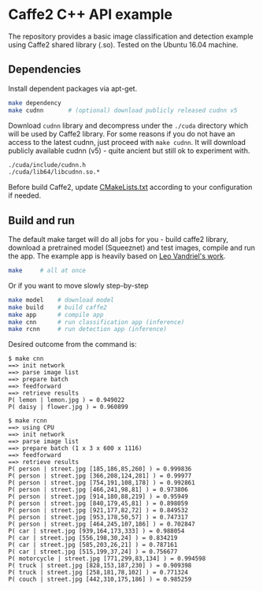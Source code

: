 # Caffe2 C++ API example

The repository provides a basic image classification and detection example using Caffe2 shared library (.so).
Tested on the Ubuntu 16.04 machine.


## Dependencies

Install dependent packages via apt-get.

```bash
make dependency
make cudnn       # (optional) download publicly released cudnn v5
```

Download `cudnn` library and decompress under the `./cuda` directory which will be used by Caffe2 library.
For some reasons if you do not have an access to the latest cudnn, just proceed with `make cudnn`.
It will download publicly available cudnn (v5) - quite ancient but still ok to experiment with.

```bash
./cuda/include/cudnn.h
./cuda/lib64/libcudnn.so.*
```

Before build Caffe2, update [CMakeLists.txt](CMakeLists.txt) according to your configuration if needed.


## Build and run

The default make target will do all jobs for you - build caffe2 library, download a pretrained model (Squeeznet) and test images, compile and run the app.
The example app is heavily based on [Leo Vandriel's work](https://github.com/leonardvandriel/caffe2_cpp_tutorial/blob/master/src/caffe2/binaries/pretrained.cc).

```bash
make     # all at once
```

Or if you want to move slowly step-by-step

```bash
make model    # download model
make build    # build caffe2
make app      # compile app
make cnn      # run classification app (inference)
make rcnn     # run detection app (inference)
```

Desired outcome from the command is:

```text
$ make cnn
==> init network
==> parse image list
==> prepare batch
==> feedforward
==> retrieve results
P( lemon | lemon.jpg ) = 0.949022
P( daisy | flower.jpg ) = 0.960899
```

```text
$ make rcnn
==> using CPU
==> init network
==> parse image list
==> prepare batch (1 x 3 x 600 x 1116)
==> feedforward
==> retrieve results
P( person | street.jpg [185,186,85,260] ) = 0.999836
P( person | street.jpg [366,208,124,281] ) = 0.99977
P( person | street.jpg [754,191,108,178] ) = 0.992861
P( person | street.jpg [466,241,98,81] ) = 0.973806
P( person | street.jpg [914,180,88,219] ) = 0.95949
P( person | street.jpg [840,179,45,81] ) = 0.898059
P( person | street.jpg [921,177,82,72] ) = 0.849532
P( person | street.jpg [953,178,50,57] ) = 0.747317
P( person | street.jpg [464,245,107,186] ) = 0.702847
P( car | street.jpg [939,164,173,333] ) = 0.988054
P( car | street.jpg [556,198,30,24] ) = 0.834219
P( car | street.jpg [585,203,26,21] ) = 0.787161
P( car | street.jpg [515,199,37,24] ) = 0.756677
P( motorcycle | street.jpg [771,299,83,134] ) = 0.994598
P( truck | street.jpg [828,153,187,230] ) = 0.909398
P( truck | street.jpg [258,181,78,102] ) = 0.771324
P( couch | street.jpg [442,310,175,186] ) = 0.985259
```
